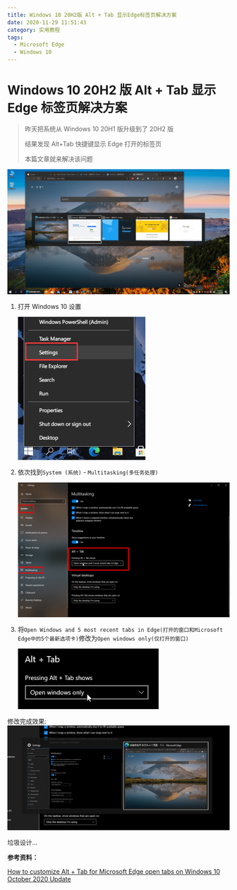 ```yaml
---
title: Windows 10 20H2版 Alt + Tab 显示Edge标签页解决方案
date: 2020-11-29 11:51:43
category: 实用教程
tags:
  - Microsoft Edge
  - Windows 10
---
```


# Windows 10 20H2 版 Alt + Tab 显示 Edge 标签页解决方案

> 昨天把系统从 Windows 10 20H1 版升级到了 20H2 版
>
> 结果发现 Alt+Tab 快捷键显示 Edge 打开的标签页
>
> 本篇文章就来解决该问题

![Snipaste_2020-11-29_11-29-37](./windows-10-20h2-alt-tab-edge/Snipaste_2020-11-29_11-29-37.png)

1. 打开 Windows 10 设置

   ![Snipaste_2020-11-29_11-43-06](./windows-10-20h2-alt-tab-edge/Snipaste_2020-11-29_11-43-06.png)

2. 依次找到`System (系统)` - `Multitasking(多任务处理)`

   ![Snipaste_2020-11-29_11-31-26](./windows-10-20h2-alt-tab-edge/Snipaste_2020-11-29_11-31-26.png)

3. 将`Open Windows and 5 most recent tabs in Edge(打开的窗口和Microsoft Edge中的5个最新选项卡)`修改为`Open windows only(仅打开的窗口)`

   ![Snipaste_2020-11-29_11-31-39](./windows-10-20h2-alt-tab-edge/Snipaste_2020-11-29_11-31-39.png)

修改完成效果:
![Snipaste_2020-11-29_11-32-09](./windows-10-20h2-alt-tab-edge/Snipaste_2020-11-29_11-32-09.png)

垃圾设计...

**参考资料：**

[How to customize Alt + Tab for Microsoft Edge open tabs on Windows 10 October 2020 Update](https://www.windowscentral.com/how-customize-alt-tab-microsoft-edge-open-tabs-windows-10-october-2020-update)
